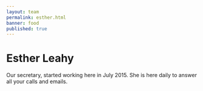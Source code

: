 ```yaml
---
layout: team
permalink: esther.html
banner: food
published: true
---
```


# Esther Leahy

Our secretary, started working here in July 2015. She is here daily to answer all your calls and emails.

